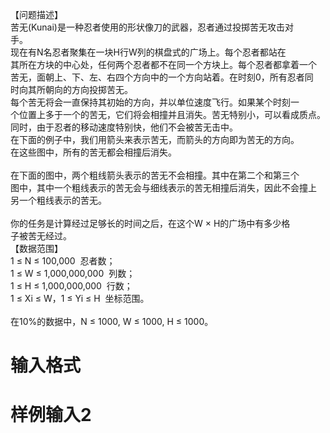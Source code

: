 
<span>【问题描述】 </span><br/>
<span>苦无(Kunai)是一种忍者使用的形状像刀的武器，忍者通过投掷苦无攻击对</span><br/>
<span>手。 </span><br/>
<span>现在有N名忍者聚集在一块H行W列的棋盘式的广场上。每个忍者都站在</span><br/>
<span>其所在方块的中心处，任何两个忍者都不在同一个方块上。每个忍者都拿着一个</span><br/>
<span>苦无，面朝上、下、左、右四个方向中的一个方向站着。在时刻0，所有忍者同</span><br/>
<span>时向其所朝向的方向投掷苦无。 </span><br/>
<span>每个苦无将会一直保持其初始的方向，并以单位速度飞行。如果某个时刻一</span><br/>
<span>个位置上多于一个的苦无，它们将会相撞并且消失。苦无特别小，可以看成质点。</span><br/>
<span>同时，由于忍者的移动速度特别快，他们不会被苦无击中。 </span><br/>
<span>在下面的例子中，我们用箭头来表示苦无，而箭头的方向即为苦无的方向。</span><br/>
<span>在这些图中，所有的苦无都会相撞后消失。 </span><br/>
<span> </span><br/>
<span>在下面的图中，两个粗线箭头表示的苦无不会相撞。其中在第二个和第三个</span><br/>
<span>图中，其中一个粗线表示的苦无会与细线表示的苦无相撞后消失，因此不会撞上</span><br/>
<span>另一个粗线表示的苦无。 </span><br/>
<span> </span><br/>
<span>你的任务是计算经过足够长的时间之后，在这个W × H的广场中有多少格</span><br/>
<span>子被苦无经过。 </span><br/>
<span>【数据范围】 </span><br/>
<span>1 ≤ N ≤ 100,000  忍者数； </span><br/>
<span>1 ≤ W ≤ 1,000,000,000  列数； </span><br/>
<span>1 ≤ H ≤ 1,000,000,000  行数； </span><br/>
<span>1 ≤ Xi</span><span> ≤ W，1 ≤ Yi</span><span> ≤ H  坐标范围。 </span><br/>
<span> </span><br/>
<span>在10%的数据中，N ≤ 1000, W ≤ 1000, H ≤ 1000。 </span><br/>

# 输入格式



# 样例输入2


